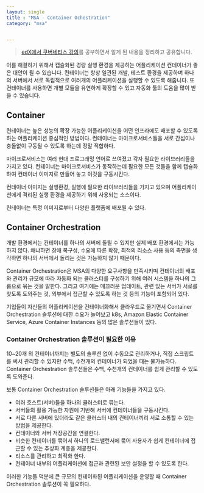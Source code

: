 ```yaml
---
layout: single
title : "MSA - Container Ochestration"
category: "msa"


---
```


>  [edX에서 쿠버네티스 강의](https://www.edx.org/course/introduction-to-kubernetes?index=product&queryID=f10115f3a195d94ea6b56f7284f6ae91&position=1)를 공부하면서 알게 된 내용을 정리하고 공유합니다.

이를 해결하기 위해서 캡슐화된 경량 실행 환경을 제공하는 어플리케이션 컨테이너가 좋은 대안이 될 수 있습니다. 컨테이너는 항상 일관된 개발, 테스트 환경을 제공하며 하나의 서버에서 서로 독립적으로 여러개의 어플리케이션을 실행할 수 있도록 해줍니다. 또 컨테이너를 사용하면 개별 모듈을 유연하게 확장할 수 있고 자동화 툴의 도움을 많이 받을 수 있습니다. 

## Container

컨테이너는 높은 성능의 확장 가능한 어플리케이션을 어떤 인프라에도 배포할 수 있도록 하는 어플리케이션 중심적인 방법이다. 컨테이너는 마이크로서비스들을 서로 간섭이나 충돌없이 구동될 수 있도록 하는데 정말 적합하다.

마이크로서비스는 여러 현대 프로그래밍 언어로 쓰여졌고 각자 필요한 라이브러리들을 가지고 있다. 컨테이너는 마이크로서비스가 동작하는데 필요한 모든 것들을 함께 캡슐화하여 컨테이너 이미지로 만들어 놓고 이것을 구동시킨다.

컨테이너 이미지는 실행환경, 실행에 필요한 라이브러리들을 가지고 있으며 어플리케이션에게 격리된 실행 환경을 제공하기 위해 사용되는 소스이다.

컨테이너는 특정 이미지로부터 다양한 플랫폼에 배포될 수 있다.

## Container Orchestration

개발 환경에서는 컨테이너를 하나의 서버에 돌릴 수 있지만 실제 배포 환경에서는 가능하지 않다. 왜냐하면 장애 복구성, 수요에 따른 확장, 최적의 리소스 사용 등의 측면을 생각하면 하나의 서버에서 돌리는 것은 가능하지 않기 때문이다.

Container Orchestration은 MSA의 다양한 요구사항을 만족시키며 컨테이너의 배포와 관리가 규모에 따라 자동화 되는 클러스터를 구성하기 위해 여러 시스템을 하나의 그룹으로 묶는 것을 말한다. 그리고 여기에는 매끄러운 업데이트, 관련 있는 서버가 서로를 찾도록 도와주는 것, 외부에서 접근할 수 있도록 하는 것 등의 기능이 포함되어 있다.

기업들이 자신들의 어플리케이션을 컨테이너화해서 클라우드로 옮기면서 Container Orchestration 솔루션에 대한 수요가 늘어났고 k8s, Amazon Elastic Container Service, Azure Container Instances 등의 많은 솔루션들이 있다. 

### Container Orchestration 솔루션이 필요한 이유

10~20개 의 컨테이너까지는 별도의 솔루션 없이 수동으로 관리하거나, 직접 스크립트를 써서 관리할 수 있지만 수백, 수천개의 컨테이너가 되었을 때는 불가능하다. Container Orchestration 솔루션들은 수백, 수천개의 컨테이너를 쉽게 관리할 수 있도록 도와준다.

보통 Container Orchestration 솔루션들은 아래 기능들을 가지고 있다.

- 여러 호스트(서버)들을 하나의 클러스터로 묶는다.
- 서버들의 활용 가능한 자원에 기반해 서버에 컨테이너들을 구동시킨다.
- 서로 다른 서버에 있더라도 같은 클러스터 내의 컨테이너끼리 서로 소통할 수 있는 방법을 제공한다.
- 컨테이너와 서버 저장공간을 연결한다.
- 비슷한 컨테이너를 묶어서 하나의 로드밸런서에 묶어 사용자가 쉽게 컨테이너에 접근할 수 있는 추상화 계층을 제공한다.
- 리소스를 관리하고 최적화 한다.
- 컨테이너 내부의 어플리케이션에 접근과 관련된 보안 설정을 할 수 있도록 한다.

이러한 기능들 덕분에 큰 규모의 컨테이화된 어플리케이션을 운영할 때 Container Orchestration 솔루션이 꼭 필요하다.

